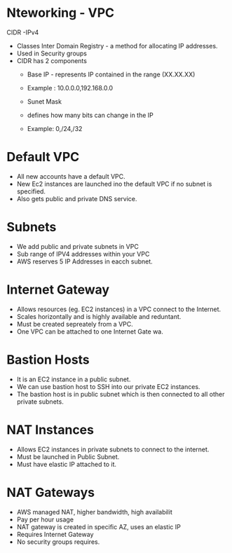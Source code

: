 # Nteworking - VPC #
CIDR -IPv4
* Classes Inter Domain Registry - a method for allocating IP addresses.
* Used in Security groups
* CIDR has 2 components
   * Base IP - represents IP contained in the range (XX.XX.XX)
   * Example : 10.0.0.0,192.168.0.0
 
   * Sunet Mask
   * defines how many bits can change in the IP
   * Example: 0,/24,/32

 # Default VPC #

  * All new accounts have a default VPC.
  * New Ec2 instances are launched ino the default VPC if no subnet is specified.
  * Also gets public and private DNS service.

 # Subnets #

  * We add public and private subnets in VPC
  * Sub range of IPV4 addresses within your VPC
  * AWS reserves 5 IP Addresses in eacch subnet.

# Internet Gateway #
 * Allows resources (eg. EC2 instances) in a VPC connect to the Internet.
 * Scales horizontally and is highly available and reduntant.
 * Must be created sepreately from a VPC.
 * One VPC can be attached to one Internet Gate wa.

# Bastion Hosts #
 * It is an EC2 instance in a public subnet.
 * We can use bastion host to SSH into our private EC2 instances.
 * The bastion host is in public subnet which is then connected to all other private subnets.

# NAT Instances #
 * Allows EC2 instances in private subnets to connect to the internet.
 * Must be launched in Public Subnet.
 * Must have elastic IP attached to it.

# NAT Gateways #
* AWS managed NAT, higher bandwidth, high availabilit
* Pay per hour usage
* NAT gateway is created in specific AZ, uses an elastic IP
* Requires Internet Gateway
* No security groups requires.















